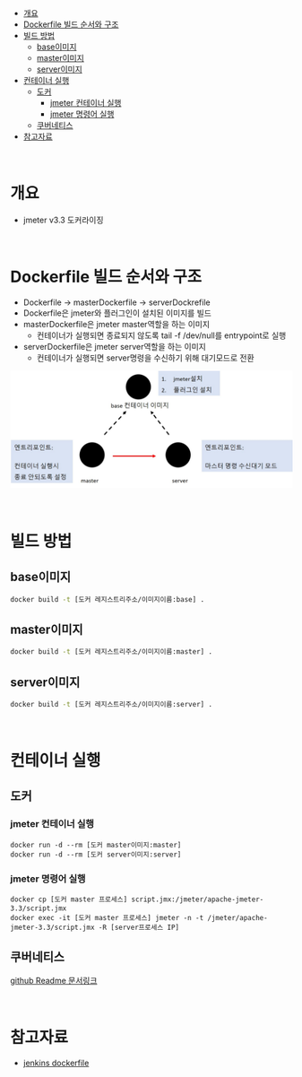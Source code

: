 - [개요](#개요)
- [Dockerfile 빌드 순서와 구조](#dockerfile-빌드-순서와-구조)
- [빌드 방법](#빌드-방법)
  - [base이미지](#base이미지)
  - [master이미지](#master이미지)
  - [server이미지](#server이미지)
- [컨테이너 실행](#컨테이너-실행)
  - [도커](#도커)
    - [jmeter 컨테이너 실행](#jmeter-컨테이너-실행)
    - [jmeter 명령어 실행](#jmeter-명령어-실행)
  - [쿠버네티스](#쿠버네티스)
- [참고자료](#참고자료)

<br>

# 개요
* jmeter v3.3 도커라이징

<br>

# Dockerfile 빌드 순서와 구조
* Dockerfile -> masterDockerfile -> serverDockrefile
* Dockerfile은 jmeter와 플러그인이 설치된 이미지를 빌드
* masterDockerfile은 jmeter master역할을 하는 이미지
  * 컨테이너가 실행되면 종료되지 않도록 tail -f /dev/null를 entrypoint로 실행
* serverDockerfile은 jmeter server역할을 하는 이미지
  * 컨테이너가 실행되면 server명령을 수신하기 위해 대기모드로 전환

![](imgs/structure.jpg)

<br>

# 빌드 방법
## base이미지
```sh
docker build -t [도커 레지스트리주소/이미지이름:base] .
```

## master이미지
```sh
docker build -t [도커 레지스트리주소/이미지이름:master] .
```

## server이미지
```sh
docker build -t [도커 레지스트리주소/이미지이름:server] .
```

<br>

# 컨테이너 실행
## 도커
### jmeter 컨테이너 실행
```
docker run -d --rm [도커 master이미지:master]
docker run -d --rm [도커 server이미지:server]
```

### jmeter 명령어 실행
```
docker cp [도커 master 프로세스] script.jmx:/jmeter/apache-jmeter-3.3/script.jmx
docker exec -it [도커 master 프로세스] jmeter -n -t /jmeter/apache-jmeter-3.3/script.jmx -R [server프로세스 IP]
```

## 쿠버네티스
[github Readme 문서링크](https://github.com/choisungwook/portfolio/tree/master/kubernetes/helm/jmeter)

<br>

# 참고자료
* [jenkins dockerfile](https://github.com/pedrocesar-ti/distributed-jmeter-docker)